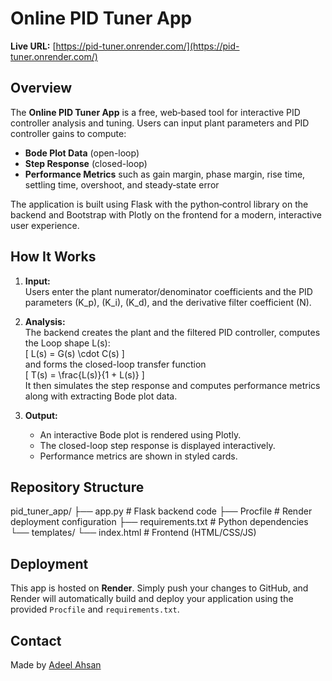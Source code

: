 # Online PID Tuner App

**Live URL:** [https://pid-tuner.onrender.com/](https://pid-tuner.onrender.com/)

## Overview

The **Online PID Tuner App** is a free, web‑based tool for interactive PID controller analysis and tuning. Users can input plant parameters and PID controller gains to compute:

- **Bode Plot Data** (open-loop)
- **Step Response** (closed-loop)
- **Performance Metrics** such as gain margin, phase margin, rise time, settling time, overshoot, and steady‑state error

The application is built using Flask with the python‑control library on the backend and Bootstrap with Plotly on the frontend for a modern, interactive user experience.

## How It Works

1. **Input:**  
   Users enter the plant numerator/denominator coefficients and the PID parameters \(K_p\), \(K_i\), \(K_d\), and the derivative filter coefficient \(N\).

2. **Analysis:**  
   The backend creates the plant and the filtered PID controller, computes the Loop shape L(s):  
   \[
   L(s) = G(s) \cdot C(s)
   \]  
   and forms the closed-loop transfer function  
   \[
   T(s) = \frac{L(s)}{1 + L(s)}
   \]  
   It then simulates the step response and computes performance metrics along with extracting Bode plot data.

3. **Output:**  
   - An interactive Bode plot is rendered using Plotly.
   - The closed-loop step response is displayed interactively.
   - Performance metrics are shown in styled cards.

## Repository Structure

pid_tuner_app/ ├── app.py # Flask backend code ├── Procfile # Render deployment configuration ├── requirements.txt # Python dependencies └── templates/ └── index.html # Frontend (HTML/CSS/JS)


## Deployment

This app is hosted on **Render**. Simply push your changes to GitHub, and Render will automatically build and deploy your application using the provided `Procfile` and `requirements.txt`.

## Contact

Made by [Adeel Ahsan](mailto:maahsan@mun.ca)
